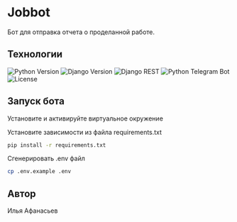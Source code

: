 # Jobbot

Бот для отправка отчета о проделанной работе.

## Технологии

![Python Version](https://img.shields.io/badge/python-3.9.10-blue.svg)
![Django Version](https://img.shields.io/badge/django-4.2.3-green.svg)
![Django REST](https://img.shields.io/badge/django%20rest%20framework-3.14-red.svg)
![Python Telegram Bot](https://img.shields.io/badge/python--telegram--bot-13.7-blueviolet.svg)
![License](https://img.shields.io/badge/license-BSD-3-Clause-blue.svg)


## Запуск бота

Установите и активируйте виртуальное окружение

Установите зависимости из файла requirements.txt

```bash
pip install -r requirements.txt
```

Cгенерировать .env файл

```bash
cp .env.example .env
```

## Автор

Илья Афанасьев
